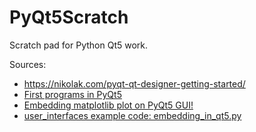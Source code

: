 # PyQt5Scratch
Scratch pad for Python Qt5 work.


Sources:

- https://nikolak.com/pyqt-qt-designer-getting-started/
- [First programs in PyQt5](http://zetcode.com/gui/pyqt5/firstprograms/)
- [Embedding matplotlib plot on PyQt5 GUI!](https://www.boxcontrol.net/embedding-matplotlib-plot-on-pyqt5-gui.html)
- [user_interfaces example code: embedding_in_qt5.py](http://matplotlib.org/examples/user_interfaces/embedding_in_qt5.html)